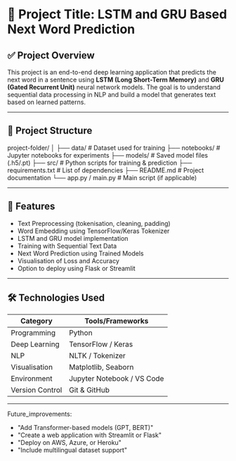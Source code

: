 # 📌 Project Title: LSTM and GRU Based Next Word Prediction

## ✅ Project Overview
This project is an end-to-end deep learning application that predicts the next word in a sentence using **LSTM (Long Short-Term Memory)** and **GRU (Gated Recurrent Unit)** neural network models. The goal is to understand sequential data processing in NLP and build a model that generates text based on learned patterns.

---

## 📂 Project Structure
project-folder/
│
├── data/ # Dataset used for training
├── notebooks/ # Jupyter notebooks for experiments
├── models/ # Saved model files (.h5/.pt)
├── src/ # Python scripts for training & prediction
├── requirements.txt # List of dependencies
├── README.md # Project documentation
└── app.py / main.py # Main script (if applicable)


---

## 🚀 Features
- Text Preprocessing (tokenisation, cleaning, padding)
- Word Embedding using TensorFlow/Keras Tokenizer
- LSTM and GRU model implementation
- Training with Sequential Text Data
- Next Word Prediction using Trained Models
- Visualisation of Loss and Accuracy
- Option to deploy using Flask or Streamlit

---

## 🛠 Technologies Used
| Category          | Tools/Frameworks         |
|-------------------|---------------------------|
| Programming       | Python                   |
| Deep Learning     | TensorFlow / Keras       |
| NLP               | NLTK / Tokenizer         |
| Visualisation     | Matplotlib, Seaborn      |
| Environment       | Jupyter Notebook / VS Code |
| Version Control   | Git & GitHub             |

---

Future_improvements:
  - "Add Transformer-based models (GPT, BERT)"
  - "Create a web application with Streamlit or Flask"
  - "Deploy on AWS, Azure, or Heroku"
  - "Include multilingual dataset support"
